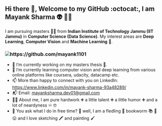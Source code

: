 ## Hi there 👋, Welcome to my GitHub :octocat:, I am Mayank Sharma :alien: :mage_man:

I am pursuing masters :man_student: from **Indian Institute of Technology Jammu (IIT Jammu)** in **Computer Science (Data Science)**. My interest areas are __Deep Learning__, **Computer Vision** and __Machine Learning__ :robot:. 

### <p align="left"> <img src="https://komarev.com/ghpvc/?username=mayank1101" alt="https://github.com/mayank1101" /> </p>

- 🔭 I’m currently working on my masters thesis :book:.
- 🌱 I’m currently learning computer vision and deep learning  from various online platforms like coursera, udacity, datacamp etc.
- 📫 More than happy to connect with you on LinkedIn: https://www.linkedin.com/in/mayank-sharma-93a48289/
- :mailbox_with_mail: Email: mayanksharma.dev01@gmail.com
- :man_student: About me,  I am pure hardwork :heavy_plus_sign: a little talent :heavy_plus_sign: a little humor :heavy_plus_sign: and a lot of neardyness :infinity: :nerd_face:
- :ear_with_hearing_aid: You ask what I do in free time? :thinking: well, I am a fledling :hatched_chick: bookworm :books:	:bug: :stuck_out_tongue:  and I love sketching :crayon: and painting :paintbrush:

<!--
- :ear_with_hearing_aid: I heard you ask, what qualities do I have? Sorry to upset you :thinking: Multitasking :octopus: avid learner :frog:
- 👯 I’m looking to collaborate on ...
- 🤔 I’m looking for help with ...
- 💬 Ask me about ...
- 😄 Pronouns: ...
- ⚡ Fun fact: ...
-->

<!--
<h1 align="center">Hi there 👋, Welcome to my GitHub :octocat:, I am Mayank Sharma :alien: :mage_man:</h1>
<h3 align="center">I am pursuing masters :man_student: from **Indian Institute of Technology Jammu (IIT Jammu)** in **Computer Science (Data Science)**. My interest areas are __Deep Learning__, **Computer Vision** and __Machine Learning__ :robot:. </h3>
<p align="left"> <img src="https://komarev.com/ghpvc/?username=mayank1101" alt="https://github.com/mayank1101" /> </p>

- 🔭 I’m currently working on ** my masters thesis :book:.**

- 👨‍💻 All of my projects are available at [https://github.com/mayank1101](https://github.com/mayank1101)

- 📝 I regulary write articles on [Deep Learning, Computer Vision and Machine Learning](Deep Learning, Computer Vision and Machine Learning)

- mailbox_with_mail: Email: **mayanksharma.dev01@gmail.com**

<p align="left"><img src="https://konpa.github.io/devicon/devicon.git/icons/c/c-original.svg" alt="c" width="20" height="20"/> <img src="https://konpa.github.io/devicon/devicon.git/icons/cplusplus/cplusplus-original.svg" alt="cplusplus" width="20" height="20"/> <img src="https://konpa.github.io/devicon/devicon.git/icons/d3js/d3js-original.svg" alt="d3js" width="20" height="20"/> <img src="https://konpa.github.io/devicon/devicon.git/icons/django/django-original.svg" alt="django" width="20" height="20"/> <img src="https://konpa.github.io/devicon/devicon.git/icons/python/python-original-wordmark.svg" alt="python" width="20" height="20"/></p><p align="center"> <img src="https://github-readme-stats.vercel.app/api?username=https://github.com/mayank1101&show_icons=true" alt="https://github.com/mayank1101" /> </p>

<p align="center">
<a href="https://linkedin.com/in/https://www.linkedin.com/in/mayank-sharma-93a48289/" target="blank"><img align="center" src="https://cdn.jsdelivr.net/npm/simple-icons@3.0.1/icons/linkedin.svg" alt="https://www.linkedin.com/in/mayank-sharma-93a48289/" height="20" width="20" /></a>
<a href="https://kaggle.com/https://www.kaggle.com/mayank1101sharma" target="blank"><img align="center" src="https://cdn.jsdelivr.net/npm/simple-icons@3.0.1/icons/kaggle.svg" alt="https://www.kaggle.com/mayank1101sharma" height="20" width="20" /></a>
<a href="https://fb.com/https://www.facebook.com/may1101ank" target="blank"><img align="center" src="https://cdn.jsdelivr.net/npm/simple-icons@3.0.1/icons/facebook.svg" alt="https://www.facebook.com/may1101ank" height="20" width="20" /></a>
<a href="https://instagram.com/https://www.instagram.com/sharma.d.mayank/" target="blank"><img align="center" src="https://cdn.jsdelivr.net/npm/simple-icons@3.0.1/icons/instagram.svg" alt="https://www.instagram.com/sharma.d.mayank/" height="20" width="20" /></a>
</p>
-->
